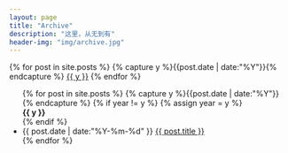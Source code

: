 ```yaml
---
layout: page
title: "Archive"
description: "这里，从无到有"
header-img: "img/archive.jpg"
---
```


<style>
    .listing-seperator{
        list-style:none;
        font-weight:bold;
    }
</style>

<div id='tag_cloud' class="listing-seperator{">
{% for post in site.posts %}
  {% capture y %}{{post.date | date:"%Y"}}{% endcapture %}
  <a href="#{{ y }}" title="{{ y }}" rel="{{ post[1].size }}">{{ y }}</a>
{% endfor %}
</div>

<ul class="listing">
{% for post in site.posts %}
  {% capture y %}{{post.date | date:"%Y"}}{% endcapture %}
  {% if year != y %}
    {% assign year = y %}
    <li class="listing-seperator">{{ y }}</li>
  {% endif %}
  <li class="listing-item">
    <time datetime="{{ post.date | date:"%Y-%m-%d" }}">{{ post.date | date:"%Y-%m-%d" }}</time>
    <a href="{{ post.url }}" title="{{ post.title }}">{{ post.title }}</a>
  </li>
{% endfor %}
</ul>


<script src="/media/js/jquery.tagcloud.js" type="text/javascript" charset="utf-8"></script>
<script language="javascript">
$.fn.tagcloud.defaults = {
    size: {start: 1, end: 1, unit: 'em'},
      color: {start: '#f8e0e6', end: '#ff3333'}
};

$(function () {
    $('#tag_cloud a').tagcloud();
});
</script>